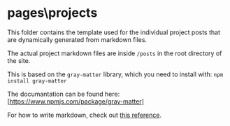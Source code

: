 # pages\projects

This folder contains the template used for the individual project posts that are dynamically generated from markdown files.

The actual project markdown files are inside ```/posts``` in the root directory of the site. 

This is based on the ```gray-matter``` library, which you need to install with:
```npm install gray-matter```

The documantation can be found here: [https://www.npmjs.com/package/gray-matter]

For how to write markdown, check out [this reference](https://www.markdownguide.org/basic-syntax/).